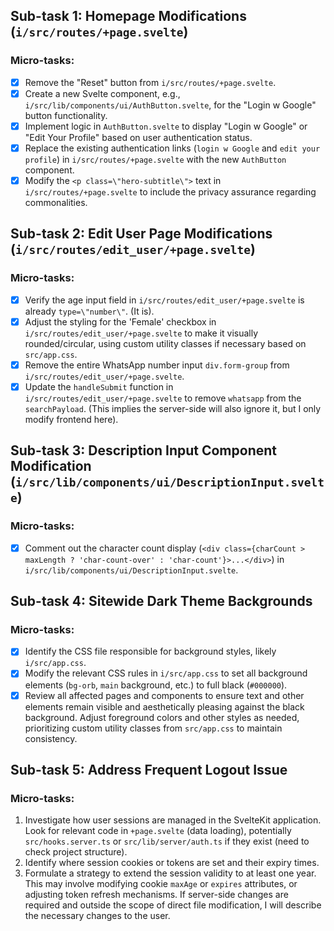 ## Sub-task 1: Homepage Modifications (`i/src/routes/+page.svelte`)

### Micro-tasks:

- [x] Remove the "Reset" button from `i/src/routes/+page.svelte`.
- [x] Create a new Svelte component, e.g., `i/src/lib/components/ui/AuthButton.svelte`, for the "Login w Google" button functionality.
- [x] Implement logic in `AuthButton.svelte` to display "Login w Google" or "Edit Your Profile" based on user authentication status.
- [x] Replace the existing authentication links (`login w Google` and `edit your profile`) in `i/src/routes/+page.svelte` with the new `AuthButton` component.
- [x] Modify the `<p class=\"hero-subtitle\">` text in `i/src/routes/+page.svelte` to include the privacy assurance regarding commonalities.

## Sub-task 2: Edit User Page Modifications (`i/src/routes/edit_user/+page.svelte`)

### Micro-tasks:

- [x] Verify the age input field in `i/src/routes/edit_user/+page.svelte` is already `type=\"number\"`. (It is).
- [x] Adjust the styling for the 'Female' checkbox in `i/src/routes/edit_user/+page.svelte` to make it visually rounded/circular, using custom utility classes if necessary based on `src/app.css`.
- [x] Remove the entire WhatsApp number input `div.form-group` from `i/src/routes/edit_user/+page.svelte`.
- [x] Update the `handleSubmit` function in `i/src/routes/edit_user/+page.svelte` to remove `whatsapp` from the `searchPayload`. (This implies the server-side will also ignore it, but I only modify frontend here).

## Sub-task 3: Description Input Component Modification (`i/src/lib/components/ui/DescriptionInput.svelte`)

### Micro-tasks:

- [x] Comment out the character count display (`<div class={charCount > maxLength ? 'char-count-over' : 'char-count'}>...</div>`) in `i/src/lib/components/ui/DescriptionInput.svelte`.

## Sub-task 4: Sitewide Dark Theme Backgrounds

### Micro-tasks:

- [x] Identify the CSS file responsible for background styles, likely `i/src/app.css`.
- [x] Modify the relevant CSS rules in `i/src/app.css` to set all background elements (`bg-orb`, `main` background, etc.) to full black (`#000000`).
- [x] Review all affected pages and components to ensure text and other elements remain visible and aesthetically pleasing against the black background. Adjust foreground colors and other styles as needed, prioritizing custom utility classes from `src/app.css` to maintain consistency.

## Sub-task 5: Address Frequent Logout Issue

### Micro-tasks:

1.  Investigate how user sessions are managed in the SvelteKit application. Look for relevant code in `+page.svelte` (data loading), potentially `src/hooks.server.ts` or `src/lib/server/auth.ts` if they exist (need to check project structure).
2.  Identify where session cookies or tokens are set and their expiry times.
3.  Formulate a strategy to extend the session validity to at least one year. This may involve modifying cookie `maxAge` or `expires` attributes, or adjusting token refresh mechanisms. If server-side changes are required and outside the scope of direct file modification, I will describe the necessary changes to the user.